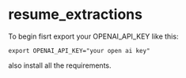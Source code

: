 # resume_extractions
To begin fisrt export your OPENAI_API_KEY like this:

``` export OPENAI_API_KEY="your open ai key" ```

also install all the requirements.
